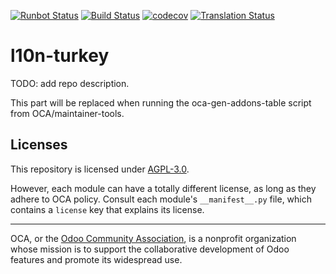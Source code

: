 [![Runbot Status](https://runbot.odoo-community.org/runbot/badge/flat/220/15.0.svg)](https://runbot.odoo-community.org/runbot/repo/github-com-oca-l10n-turkey-220)
[![Build Status](https://travis-ci.com/OCA/l10n-turkey.svg?branch=15.0)](https://travis-ci.com/OCA/l10n-turkey)
[![codecov](https://codecov.io/gh/OCA/l10n-turkey/branch/15.0/graph/badge.svg)](https://codecov.io/gh/OCA/l10n-turkey)
[![Translation Status](https://translation.odoo-community.org/widgets/l10n-turkey-15-0/-/svg-badge.svg)](https://translation.odoo-community.org/engage/l10n-turkey-15-0/?utm_source=widget)

<!-- /!\ do not modify above this line -->

# l10n-turkey

TODO: add repo description.

<!-- /!\ do not modify below this line -->

<!-- prettier-ignore-start -->

[//]: # (addons)

This part will be replaced when running the oca-gen-addons-table script from OCA/maintainer-tools.

[//]: # (end addons)

<!-- prettier-ignore-end -->

## Licenses

This repository is licensed under [AGPL-3.0](LICENSE).

However, each module can have a totally different license, as long as they adhere to OCA
policy. Consult each module's `__manifest__.py` file, which contains a `license` key
that explains its license.

----

OCA, or the [Odoo Community Association](http://odoo-community.org/), is a nonprofit
organization whose mission is to support the collaborative development of Odoo features
and promote its widespread use.
